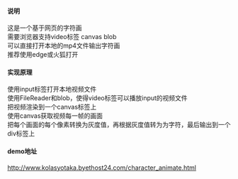 #### 说明    
这是一个基于网页的字符画    
需要浏览器支持video标签 canvas blob    
可以直接打开本地的mp4文件输出字符画    
推荐使用edge或火狐打开    

#### 实现原理    
使用input标签打开本地视频文件    
使用FileReader和blob，使得video标签可以播放input的视频文件    
把视频渲染到一个canvas标签上    
使用canvas获取视频每一帧的画面    
把每个画面的每个像素转换为灰度值，再根据灰度值转为为字符，最后输出到一个div标签上    

#### demo地址    
http://www.kolasyotaka.byethost24.com/character_animate.html    
